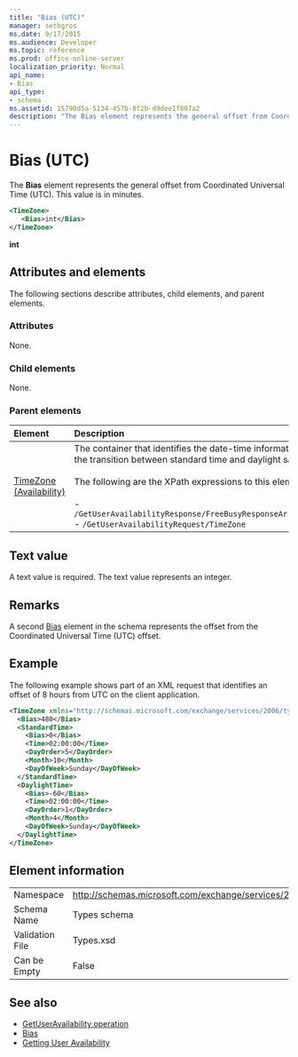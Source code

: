 ```yaml
---
title: "Bias (UTC)"
manager: sethgros
ms.date: 9/17/2015
ms.audience: Developer
ms.topic: reference
ms.prod: office-online-server
localization_priority: Normal
api_name:
- Bias
api_type:
- schema
ms.assetid: 15790d5a-5134-457b-8f2b-d9dee1f807a2
description: "The Bias element represents the general offset from Coordinated Universal Time (UTC). This value is in minutes."
---
```


# Bias (UTC)

The **Bias** element represents the general offset from Coordinated Universal Time (UTC). This value is in minutes. 
  
```xml
<TimeZone>
   <Bias>int</Bias>
</TimeZone>
```

**int**

## Attributes and elements

The following sections describe attributes, child elements, and parent elements.
  
### Attributes

None.
  
### Child elements

None.
  
### Parent elements

|**Element**|**Description**|
|:-----|:-----|
|[TimeZone (Availability)](timezone-availability.md) <br/> | The container that identifies the date-time information of the request. This element contains information about the transition between standard time and daylight saving time.  <br/><br/>The following are the XPath expressions to this element:<br/><br/>-   `/GetUserAvailabilityResponse/FreeBusyResponseArray/FreeBusyResponse/FreeBusyView/WorkingHours/TimeZone` <br/>-   `/GetUserAvailabilityRequest/TimeZone` <br/> |
   
## Text value

A text value is required. The text value represents an integer.
  
## Remarks

A second [Bias](bias.md) element in the schema represents the offset from the Coordinated Universal Time (UTC) offset. 
  
## Example

The following example shows part of an XML request that identifies an offset of 8 hours from UTC on the client application.
  
```xml
<TimeZone xmlns="http://schemas.microsoft.com/exchange/services/2006/types">
  <Bias>480</Bias>
  <StandardTime>
    <Bias>0</Bias>
    <Time>02:00:00</Time>
    <DayOrder>5</DayOrder>
    <Month>10</Month>
    <DayOfWeek>Sunday</DayOfWeek>
  </StandardTime>
  <DaylightTime>
    <Bias>-60</Bias>
    <Time>02:00:00</Time>
    <DayOrder>1</DayOrder>
    <Month>4</Month>
    <DayOfWeek>Sunday</DayOfWeek>
  </DaylightTime>
</TimeZone>
```

## Element information

|||
|:-----|:-----|
|Namespace  <br/> |http://schemas.microsoft.com/exchange/services/2006/types  <br/> |
|Schema Name  <br/> |Types schema  <br/> |
|Validation File  <br/> |Types.xsd  <br/> |
|Can be Empty  <br/> |False  <br/> |
   
## See also

- [GetUserAvailability operation](getuseravailability-operation.md)  
- [Bias](bias.md)
- [Getting User Availability](http://msdn.microsoft.com/library/d4133fcb-9b0f-4e6b-aadf-a389da83516a%28Office.15%29.aspx)

